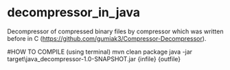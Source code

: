 # decompressor_in_java
Decompressor of compressed binary files by compressor which was written before in C (https://github.com/gumiak3/Compressor-Decompressor).

#HOW TO COMPILE (using terminal)
mvn clean package
java -jar target\java_decompressor-1.0-SNAPSHOT.jar {infile} {outfile} 

    
